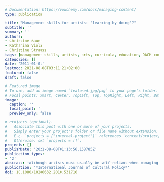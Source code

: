 ```yaml
---
# Documentation: https://wowchemy.com/docs/managing-content/
type: publication

title: "Management skills for artists: 'learning by doing'?"
subtitle: ''
summary: ''
authors:
- Christine Bauer
- Katharina Viola
- Christine Strauss
tags: [management skills, artists, arts, curricula, education, DACH countries, DACH region]
categories: []
date: '2011-01-01'
lastmod: 2021-08-08T03:11:21+02:00
featured: false
draft: false

# Featured image
# To use, add an image named `featured.jpg/png` to your page's folder.
# Focal points: Smart, Center, TopLeft, Top, TopRight, Left, Right, BottomLeft, Bottom, BottomRight.
image:
  caption: ''
  focal_point: ''
  preview_only: false

# Projects (optional).
#   Associate this post with one or more of your projects.
#   Simply enter your project's folder or file name without extension.
#   E.g. `projects = ["internal-project"]` references `content/project/deep-learning/index.md`.
#   Otherwise, set `projects = []`.
projects: []
publishDate: '2021-08-08T01:13:56.168785Z'
publication_types:
- '2'
abstract: "Although artists must usually be self-reliant when managing their business, an artist's education typically concentrates on artistic skills rather than managerial knowledge. This paper analyses the current curricula of 154 art institutions (public and private), focussing on the so-called DACH countries (Austria, Germany and Switzerland). The results show a deficit in the implementation of economic and, especially, business-related topics in the education of artists at art universities and institutions. A glimpse at Anglo-American countries shows that, unlike in Europe, art schools are more open-minded about implementing economic content into their curricula."
publication: '*International Journal of Cultural Policy*'
doi: 10.1080/10286632.2010.531716
---
```

